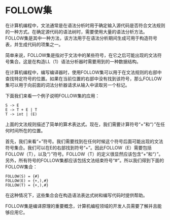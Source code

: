 # FOLLOW集

在计算机编程中，文法通常是在语法分析时用于确定输入源代码是否符合文法规则的一种方式。在确定源代码的语法树时，需要使用大量的语法分析方法。FOLLOW集是其中一种方法，该方法用于在语法分析期间生成可用于构造符号表，并生成代码的项集之一。

简单来说，FOLLOW集是指对于文法中的某些符号，在它之后可能出现的文法符号集合。这是在构造LL（1）语法分析器时需要用到的一种数据结构。

在计算机编程中，编写编译器时，使用FOLLOW集可以用于在文法规则的右部中查找特定符号的位置。如果在当前位置的右部中没有找到该符号，那么FOLLOW集可以用于向前面的词法分析器请求从输入中读取另一个标记。

下面我们来看一个例子说明FOLLOW集的应用：

```
S -> E
E -> T + E | T
T -> int | (E)
```

上面的文法规则描述了简单的算术表达式。现在，我们需要计算符号“+”和“）”在任何时间所在的位置。

首先，我们来看“+”符号。我们需要找到在任何时候这个符号后面可能出现的文法符号集合。我们可以在E的右部找到符号“+”。因此FOLLOW（E）需要包括FOLLOW（T），以及“）”符号。FOLLOW（T）的定义很显然应该包含“+”和“）”。另外，所有符号的FOLLOW集都应该包括文法结束符号“#”。所以我们得到下面的FOLLOW集合：

```
FOLLOW(S) = {#}
FOLLOW(E) = {+,),#}
FOLLOW(T) = {+,),#}
```

在这种情况下，这些集合会在构造语法表达式树和编写代码时提供帮助。

FOLLOW集是编译原理的重要概念，计算机编程领域的开发人员需要了解并且能够应用它。